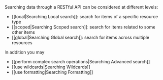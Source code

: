 Searching data through a RESTful API can be considered at different levels:
* [[local|Searching Local search]]: search for items of a specific resource type
* [[scoped|Searching Scoped search]]: search for items related to some other items
* [[global|Searching Global search]]: search for items across multiple resources

In addition you may
* [[perform complex search operations|Searching Advanced search]]
* [[use wildcards|Searching Wildcards]]
* [[use formatting|Searching Formatting]]